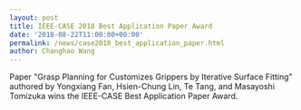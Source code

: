```yaml
---
layout: post
title: IEEE-CASE 2018 Best Application Paper Award
date: '2018-08-22T11:00:00+00:00'
permalink: /news/case2018_best_application_paper.html
author: Changhao Wang
---
```


Paper "Grasp Planning for Customizes Grippers by Iterative Surface Fitting" authored by Yongxiang Fan, Hsien-Chung Lin, Te Tang, and Masayoshi Tomizuka wins the IEEE-CASE Best Application Paper Award.